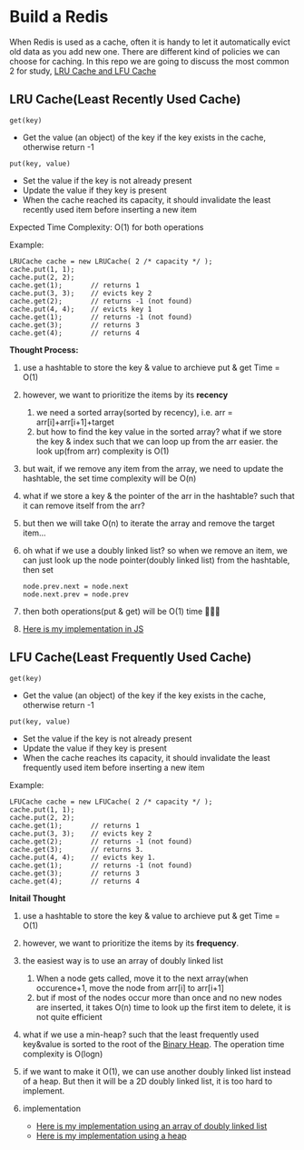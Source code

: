 Build a Redis
===
When Redis is used as a cache, often it is handy to let it automatically evict old data as you add new one. There are different kind of policies we can choose for caching. In this repo we are going to discuss the most common 2 for study, [LRU Cache and LFU Cache](https://redis.io/topics/lru-cache)

LRU Cache(Least Recently Used Cache)
---
`get(key)`
- Get the value (an object) of the key if the key exists in the cache, otherwise return -1

`put(key, value)`
- Set the value if the key is not already present
- Update the value if they key is present
- When the cache reached its capacity, it should invalidate the least recently used item before inserting a new item

Expected Time Complexity: O(1) for both operations

Example:
```
LRUCache cache = new LRUCache( 2 /* capacity */ );
cache.put(1, 1);
cache.put(2, 2);
cache.get(1);       // returns 1
cache.put(3, 3);    // evicts key 2
cache.get(2);       // returns -1 (not found)
cache.put(4, 4);    // evicts key 1
cache.get(1);       // returns -1 (not found)
cache.get(3);       // returns 3
cache.get(4);       // returns 4
```


**Thought Process:**
1. use a hashtable to store the key & value to archieve put & get Time = O(1)
2. however, we want to prioritize the items by its **recency**
    1. we need a sorted array(sorted by recency), i.e. arr = arr[i]+arr[i+1]+target
    2. but how to find the key value in the sorted array? what if we store the key & index such that we can loop up from the arr easier. the look up(from arr) complexity is O(1)
3. but wait, if we remove any item from the array, we need to update the hashtable, the set time complexity will be O(n)
4. what if we store a key & the pointer of the arr in the hashtable? such that it can remove itself from the arr?
5. but then we will take O(n) to iterate the array and remove the target item...
6. oh what if we use a doubly linked list? so when we remove an item, we can just look up the node pointer(doubly linked list) from the hashtable, then set
    ```
    node.prev.next = node.next
    node.next.prev = node.prev
    ```
7. then both operations(put & get) will be O(1) time 🎉🎉🎉

8. [Here is my implementation in JS](./lru-cache.js)

LFU Cache(Least Frequently Used Cache)
---
`get(key)`
- Get the value (an object) of the key if the key exists in the cache, otherwise return -1

`put(key, value)` 
- Set the value if the key is not already present
- Update the value if they key is present
- When the cache reaches its capacity, it should invalidate the least frequently used item before inserting a new item

Example:
```
LFUCache cache = new LFUCache( 2 /* capacity */ );
cache.put(1, 1);
cache.put(2, 2);
cache.get(1);       // returns 1
cache.put(3, 3);    // evicts key 2
cache.get(2);       // returns -1 (not found)
cache.get(3);       // returns 3.
cache.put(4, 4);    // evicts key 1.
cache.get(1);       // returns -1 (not found)
cache.get(3);       // returns 3
cache.get(4);       // returns 4
```

**Initail Thought**
1. use a hashtable to store the key & value to archieve put & get Time = O(1)
2. however, we want to prioritize the items by its **frequency**.
3. the easiest way is to use an array of doubly linked list
    1. When a node gets called, move it to the next array(when occurence+1, move the node from arr[i] to arr[i+1]
    2. but if most of the nodes occur more than once and no new nodes are inserted, it takes O(n) time to look up the first item to delete, it is not quite efficient
4. what if we use a min-heap? such that the least frequently used key&value is sorted to the root of the [Binary Heap](https://en.wikipedia.org/wiki/Binary_heap). The operation time complexity is O(logn)
5. if we want to make it O(1), we can use another doubly linked list instead of a heap. But then it will be a 2D doubly linked list, it is too hard to implement.

4. implementation
    - [Here is my implementation using an array of doubly linked list](./lfu-cache.js)
    - [Here is my implementation using a heap](./lfu-cache.js)